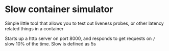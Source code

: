 # Slow container simulator

Simple little tool that allows you to test out liveness probes, or other latency related things in a container

Starts up a http server on port 8000, and responds to get requests on `/` slow 10% of the time.  Slow is defined as 5s
